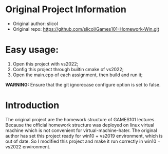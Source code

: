 # Original Project Information

* Original author: slicol
* Original repo: https://github.com/slicol/Games101-Homework-Win.git

# Easy usage:

1. Open this project with vs2022;
1. Config this project through builtin cmake of vs2022;
1. Open the main.cpp of each assignment, then build and run it;

**WARNING:** Ensure that the git ignorecase configure option is set to false.

# Introduction

The original project are the homework structure of GAMES101 lectures. Because
the official homework structure was deployed on linux virtual machine which is
not convenient for virtual-machine-hater. The original author has set this
project ready for win10 + vs2019 environment, which is out of date. So I
modified this project and make it run correctly in win10 + vs2022 environment.

